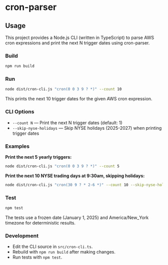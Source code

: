 # cron-parser

## Usage

This project provides a Node.js CLI (written in TypeScript) to parse AWS cron expressions and print the next N trigger dates using cron-parser.

### Build

```sh
npm run build
```

### Run

```sh
node dist/cron-cli.js "cron(0 0 3 9 ? *)" --count 10
```

This prints the next 10 trigger dates for the given AWS cron expression.

### CLI Options

- `--count N` — Print the next N trigger dates (default: 1)
- `--skip-nyse-holidays` — Skip NYSE holidays (2025-2027) when printing trigger dates

### Examples

**Print the next 5 yearly triggers:**
```sh
node dist/cron-cli.js "cron(0 0 3 9 ? *)" --count 5
```

**Print the next 10 NYSE trading days at 9:30am, skipping holidays:**
```sh
node dist/cron-cli.js "cron(30 9 ? * 2-6 *)" --count 10 --skip-nyse-holidays
```

### Test

```sh
npm test
```

The tests use a frozen date (January 1, 2025) and America/New_York timezone for deterministic results.

### Development

- Edit the CLI source in `src/cron-cli.ts`.
- Rebuild with `npm run build` after making changes.
- Run tests with `npm test`.
